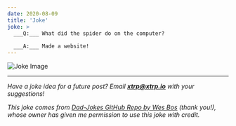```yaml
---
date: 2020-08-09
title: 'Joke'
joke: >
  ___Q:___ What did the spider do on the computer?
  
  ___A:___ Made a website!
---
```


![Joke Image](https://private.xtrp.io/projects/DailyDeveloperJokes/public_image_server/images/5e1258bb6df5f.png)

---
*Have a joke idea for a future post? Email **[xtrp@xtrp.io](mailto:xtrp@xtrp.io)** with your suggestions!*

*This joke comes from [Dad-Jokes GitHub Repo by Wes Bos](https://github.com/wesbos/dad-jokes) (thank you!), whose owner has given me permission to use this joke with credit.*

<!-- 
Joke text:
**Q:** What did the spider do on the computer?

**A:** Made a website!
 -->

